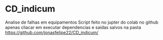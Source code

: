 # CD_indicum
Analise de falhas em equipamentos
Script feito no jupter do colab no github apenas cliacar em executar dependencias e saídas salvos na pasta 
https://github.com/jonasfelipe22/CD_indicum/
